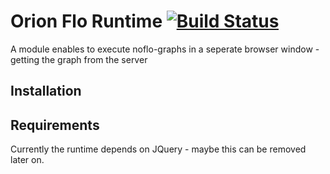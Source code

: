 Orion Flo Runtime [![Build Status](https://travis-ci.org/noflo/noflo-ui-server.png?branch=master)](https://travis-ci.org/noflo/noflo-ui-server)
====================================

A module enables to execute noflo-graphs in a seperate browser window - getting the graph from the server 

## Installation

## Requirements
Currently the runtime depends on JQuery - maybe this can be removed later on.


